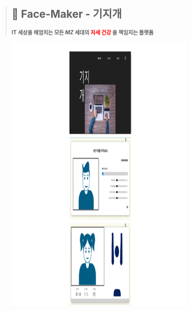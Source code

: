 ># 🎁 Face-Maker - 기지개 
>#### IT 세상을 헤엄치는 모든 *MZ* 세대의 <span style="color:red">자세 건강</span> 을 책임지는 플랫폼
><img src="./기지개.png" width=1900 height=700 align="left">